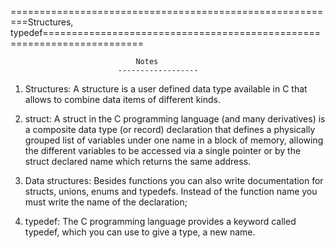 =========================================================Structures, typedef=======================================================================

								Notes
							------------------

1. Structures: A structure is a user defined data type available in C that allows to combine data items of different kinds.

2. struct: A struct in the C programming language (and many derivatives) is a composite data type (or record) declaration that defines a physically grouped list of variables under one name in a block of memory, allowing the different variables to be accessed via a single pointer or by the struct declared name which returns the same address. 

3. Data structures: Besides functions you can also write documentation for structs, unions, enums and typedefs. Instead of the function name you must write the name of the declaration;

4. typedef: The C programming language provides a keyword called typedef, which you can use to give a type, a new name.
